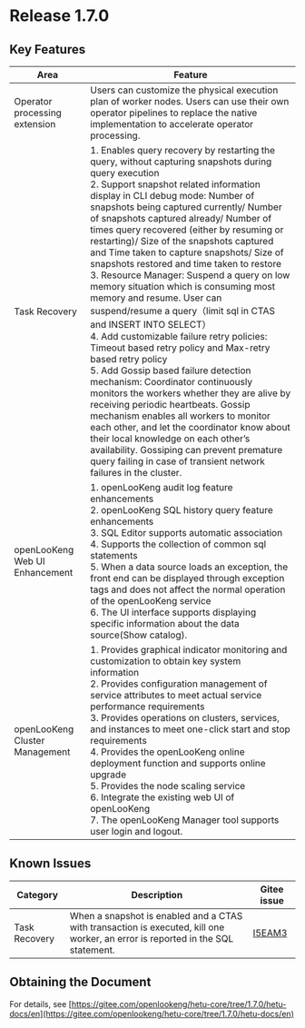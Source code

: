 # Release 1.7.0

## Key Features

| Area                  | Feature                                                      |
| --------------------- | ------------------------------------------------------------ |
| Operator processing extension            | Users can customize the physical execution plan of worker nodes. Users can use their own operator pipelines to replace the native implementation to accelerate operator processing. |
| Task Recovery         | 1. Enables query recovery by restarting the query, without capturing snapshots during query execution<br/> 2. Support snapshot related information display in CLI debug mode: Number of snapshots being captured currently/ Number of snapshots captured already/ Number of times query recovered (either by resuming or restarting)/ Size of the snapshots captured and Time taken to capture snapshots/ Size of snapshots restored and time taken to restore<br/> 3. Resource Manager: Suspend a query on low memory situation which is consuming most memory and resume. User can suspend/resume a query（limit sql in CTAS and INSERT INTO SELECT）<br/> 4. Add customizable failure retry policies: Timeout based retry policy and Max-retry based retry policy<br/> 5. Add Gossip based failure detection mechanism: Coordinator continuously monitors the workers whether they are alive by receiving periodic heartbeats. Gossip mechanism enables all workers to monitor each other, and let the coordinator know about their local knowledge on each other’s availability. Gossiping can prevent premature query failing in case of transient network failures in the cluster. |
| openLooKeng Web UI Enhancement         | 1. openLooKeng audit log feature enhancements<br/> 2. openLooKeng SQL history query feature enhancements<br/> 3. SQL Editor supports automatic association<br/> 4. Supports the collection of common sql statements<br/> 5. When a data source loads an exception, the front end can be displayed through exception tags and does not affect the normal operation of the openLooKeng service<br/> 6. The UI interface supports displaying specific information about the data source(Show catalog). |
| openLooKeng Cluster Management | 1. Provides graphical indicator monitoring and customization to obtain key system information<br/> 2. Provides configuration management of service attributes to meet actual service performance requirements<br/> 3. Provides operations on clusters, services, and instances to meet one-click start and stop requirements<br/> 4. Provides the openLooKeng online deployment function and supports online upgrade<br/> 5. Provides the node scaling service<br/> 6. Integrate the existing web UI of openLooKeng<br/> 7. The openLooKeng Manager tool supports user login and logout. |

## Known Issues

| Category      | Description                                                  | Gitee issue                                               |
| ------------- | ------------------------------------------------------------ | --------------------------------------------------------- |
| Task Recovery | When a snapshot is enabled and a CTAS with transaction is executed, kill one worker, an error is reported in the SQL statement. | [I5EAM3](https://e.gitee.com/open_lookeng/issues/list?issue=I5EAM3) |


## Obtaining the Document 

For details, see [https://gitee.com/openlookeng/hetu-core/tree/1.7.0/hetu-docs/en](https://gitee.com/openlookeng/hetu-core/tree/1.7.0/hetu-docs/en)

